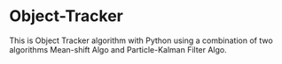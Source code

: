 # Object-Tracker
This is Object Tracker algorithm with Python using a combination of two algorithms Mean-shift Algo and Particle-Kalman Filter Algo.

